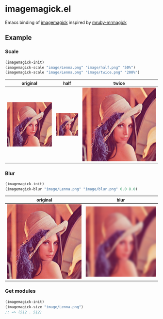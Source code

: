 # imagemagick.el

Emacs binding of [imagemagick](https://imagemagick.org/index.php) inspired by [mruby-mrmagick](https://github.com/kjunichi/mruby-mrmagick)

## Example

### Scale

```lisp
(imagemagick-init)
(imagemagick-scale "image/Lenna.png" "image/half.png" "50%")
(imagemagick-scale "image/Lenna.png" "image/twice.png" "200%")
```

|original                |half                   |twice                    |
|------------------------|-----------------------|-------------------------|
|![orig](image/Lenna.png)|![half](image/half.png)|![twice](image/twice.png)|

### Blur

```lisp
(imagemagick-init)
(imagemagick-blur "image/Lenna.png" "image/blur.png" 0.0 8.0)
```

|original                |blur                   |
|------------------------|-----------------------|
|![orig](image/Lenna.png)|![blur](image/blur.png)|

### Get modules

```lisp
(imagemagick-init)
(imagemagick-size "image/Lenna.png")
;; => (512 . 512)
```
